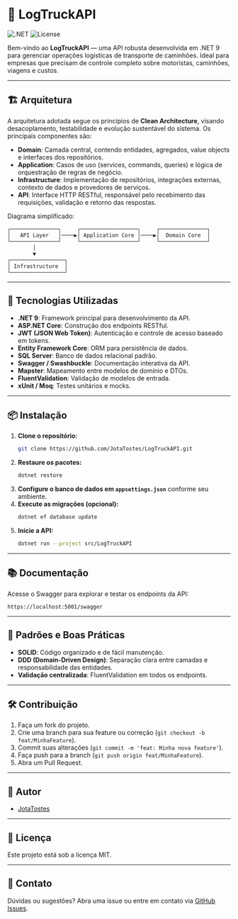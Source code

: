 
# 🚚 LogTruckAPI

![.NET](https://img.shields.io/badge/.NET-9.0-blueviolet)
![License](https://img.shields.io/badge/license-MIT-green)

Bem-vindo ao **LogTruckAPI** — uma API robusta desenvolvida em .NET 9 para gerenciar operações logísticas de transporte de caminhões. Ideal para empresas que precisam de controle completo sobre motoristas, caminhões, viagens e custos.

---

## 🏗️ Arquitetura

A arquitetura adotada segue os princípios de **Clean Architecture**, visando desacoplamento, testabilidade e evolução sustentável do sistema. Os principais componentes são:

- **Domain**: Camada central, contendo entidades, agregados, value objects e interfaces dos repositórios.
- **Application**: Casos de uso (services, commands, queries) e lógica de orquestração de regras de negócio.
- **Infrastructure**: Implementação de repositórios, integrações externas, contexto de dados e provedores de serviços.
- **API**: Interface HTTP RESTful, responsável pelo recebimento das requisições, validação e retorno das respostas.

Diagrama simplificado:

```
┌───────────────┐     ┌──────────────────┐     ┌───────────────┐
│   API Layer   │────▶│ Application Core │────▶│  Domain Core  │
└───────────────┘     └──────────────────┘     └───────────────┘
        │
        ▼
┌─────────────────┐
│ Infrastructure  │
└─────────────────┘
```

---

## 🚀 Tecnologias Utilizadas

- **.NET 9**: Framework principal para desenvolvimento da API.
- **ASP.NET Core**: Construção dos endpoints RESTful.
- **JWT (JSON Web Token)**: Autenticação e controle de acesso baseado em tokens.
- **Entity Framework Core**: ORM para persistência de dados.
- **SQL Server**: Banco de dados relacional padrão.
- **Swagger / Swashbuckle**: Documentação interativa da API.
- **Mapster**: Mapeamento entre modelos de domínio e DTOs.
- **FluentValidation**: Validação de modelos de entrada.
- **xUnit / Moq**: Testes unitários e mocks.

---

## 📦 Instalação

1. **Clone o repositório:**
   ```bash
   git clone https://github.com/JotaTostes/LogTruckAPI.git
   ```
2. **Restaure os pacotes:**
   ```bash
   dotnet restore
   ```
3. **Configure o banco de dados em `appsettings.json`** conforme seu ambiente.
4. **Execute as migrações (opcional):**
   ```bash
   dotnet ef database update
   ```
5. **Inicie a API:**
   ```bash
   dotnet run --project src/LogTruckAPI
   ```

---

## 📚 Documentação

Acesse o Swagger para explorar e testar os endpoints da API:

```
https://localhost:5001/swagger
```

---

## 🧩 Padrões e Boas Práticas

- **SOLID**: Código organizado e de fácil manutenção.
- **DDD (Domain-Driven Design)**: Separação clara entre camadas e responsabilidade das entidades.
- **Validação centralizada**: FluentValidation em todos os endpoints.
---

## 🛠️ Contribuição

1. Faça um fork do projeto.
2. Crie uma branch para sua feature ou correção (`git checkout -b feat/MinhaFeature`).
3. Commit suas alterações (`git commit -m 'feat: Minha nova feature'`).
4. Faça push para a branch (`git push origin feat/MinhaFeature`).
5. Abra um Pull Request.

---

## 👤 Autor

- [JotaTostes](https://github.com/JotaTostes)

---

## 📝 Licença

Este projeto está sob a licença MIT.

---

## 💬 Contato

Dúvidas ou sugestões? Abra uma issue ou entre em contato via [GitHub Issues](https://github.com/JotaTostes/LogTruckAPI/issues).
